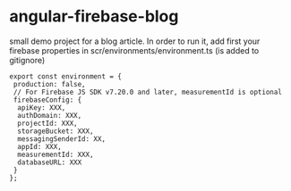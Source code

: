 # angular-firebase-blog
small demo project for a blog article. 
In order to run it, add first your firebase properties in scr/environments/environment.ts (is added to gitignore)

    export const environment = {
     production: false,
     // For Firebase JS SDK v7.20.0 and later, measurementId is optional
     firebaseConfig: {
      apiKey: XXX,
      authDomain: XXX,
      projectId: XXX,
      storageBucket: XXX,
      messagingSenderId: XX,
      appId: XXX,
      measurementId: XXX,
      databaseURL: XXX
     }
    };
